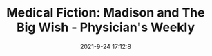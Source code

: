 ---
"title": "Medical Fiction: Madison and The Big Wish - Physician's Weekly"
"date": "2021-9-24 17:12:8"
"feed_name": "GOOGLENEWSINDUSTRIAL"
"feed_website": "https://news.google.com/search?q=industrial%2Bincident&hl=en-US&gl=US&ceid=US:en"
"feed_rss": "https://news.google.com/rss/search?q=industrial%2Bincident&hl=en-US&gl=US&ceid=US:en"
"link": "https://www.physiciansweekly.com/medical-fiction-madison-and-the-big-wish/"
"source": "{'href': 'https://www.physiciansweekly.com', 'title': 'Physician's Weekly'}"
"file": "_posts/2021-1-1-419fe30ac40cd465c53d7e70fb6dc1cc03e673ff.md"
"accident": "0"
"drilling": "0"
"dead": "0"
"injured": "0"
"arrested": "0"
"where": "unknown site"
"place": "unknown place"
---